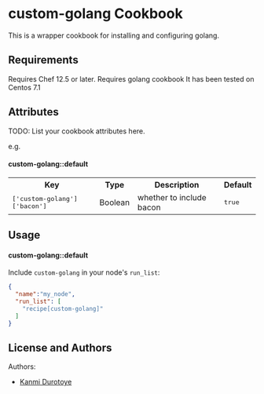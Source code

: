 custom-golang Cookbook
======================
This is a wrapper cookbook for installing and configuring golang.

Requirements
------------
Requires Chef 12.5 or later.
Requires golang cookbook
It has been tested on Centos 7.1

Attributes
----------
TODO: List your cookbook attributes here.

e.g.
#### custom-golang::default
<table>
  <tr>
    <th>Key</th>
    <th>Type</th>
    <th>Description</th>
    <th>Default</th>
  </tr>
  <tr>
    <td><tt>['custom-golang']['bacon']</tt></td>
    <td>Boolean</td>
    <td>whether to include bacon</td>
    <td><tt>true</tt></td>
  </tr>
</table>

Usage
-----
#### custom-golang::default
Include `custom-golang` in your node's `run_list`:

```json
{
  "name":"my_node",
  "run_list": [
    "recipe[custom-golang]"
  ]
}
```

License and Authors
-------------------
Authors: 

* [Kanmi Durotoye](kdurotoye@yahoo.com)
